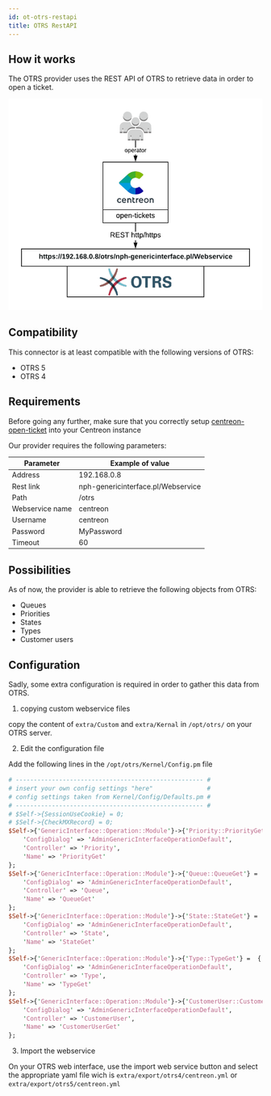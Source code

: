 ```yaml
---
id: ot-otrs-restapi
title: OTRS RestAPI
---
```


## How it works

The OTRS provider uses the REST API of OTRS to retrieve data in order to open a
ticket.

![architecture](../../assets/integrations/open-tickets/ot-otrs-architecture.png)

## Compatibility

This connector is at least compatible with the following versions of OTRS:

  - OTRS 5
  - OTRS 4

## Requirements

Before going any further, make sure that you correctly setup
[centreon-open-ticket](../../alerts-notifications/ticketing.md#advanced-configuration)
into your Centreon instance

Our provider requires the following parameters:

| Parameter       | Example of value                   |
| --------------- | ---------------------------------- |
| Address         | 192.168.0.8                        |
| Rest link       | nph-genericinterface.pl/Webservice |
| Path            | /otrs                              |
| Webservice name | centreon                           |
| Username        | centreon                           |
| Password        | MyPassword                         |
| Timeout         | 60                                 |

## Possibilities

As of now, the provider is able to retrieve the following objects from OTRS:

  - Queues
  - Priorities
  - States
  - Types
  - Customer users

## Configuration

Sadly, some extra configuration is required in order to gather this data from
OTRS.

1.  copying custom webservice files

copy the content of `extra/Custom` and `extra/Kernal` in `/opt/otrs/` on your
OTRS server.

2.  Edit the configuration file

Add the following lines in the `/opt/otrs/Kernel/Config.pm` file

``` perl
# ---------------------------------------------------- #
# insert your own config settings "here"               #
# config settings taken from Kernel/Config/Defaults.pm #
# ---------------------------------------------------- #
# $Self->{SessionUseCookie} = 0;
# $Self->{CheckMXRecord} = 0;
$Self->{'GenericInterface::Operation::Module'}->{'Priority::PriorityGet'} =  {
    'ConfigDialog' => 'AdminGenericInterfaceOperationDefault',
    'Controller' => 'Priority',
    'Name' => 'PriorityGet'
};
$Self->{'GenericInterface::Operation::Module'}->{'Queue::QueueGet'} =  {
    'ConfigDialog' => 'AdminGenericInterfaceOperationDefault',
    'Controller' => 'Queue',
    'Name' => 'QueueGet'
};
$Self->{'GenericInterface::Operation::Module'}->{'State::StateGet'} =  {
    'ConfigDialog' => 'AdminGenericInterfaceOperationDefault',
    'Controller' => 'State',
    'Name' => 'StateGet'
};
$Self->{'GenericInterface::Operation::Module'}->{'Type::TypeGet'} =  {
    'ConfigDialog' => 'AdminGenericInterfaceOperationDefault',
    'Controller' => 'Type',
    'Name' => 'TypeGet'
};
$Self->{'GenericInterface::Operation::Module'}->{'CustomerUser::CustomerUserGet'} =  {
    'ConfigDialog' => 'AdminGenericInterfaceOperationDefault',
    'Controller' => 'CustomerUser',
    'Name' => 'CustomerUserGet'
};
```

3.  Import the webservice

On your OTRS web interface, use the import web service button and select the
appropriate yaml file wich is `extra/export/otrs4/centreon.yml` or
`extra/export/otrs5/centreon.yml`
